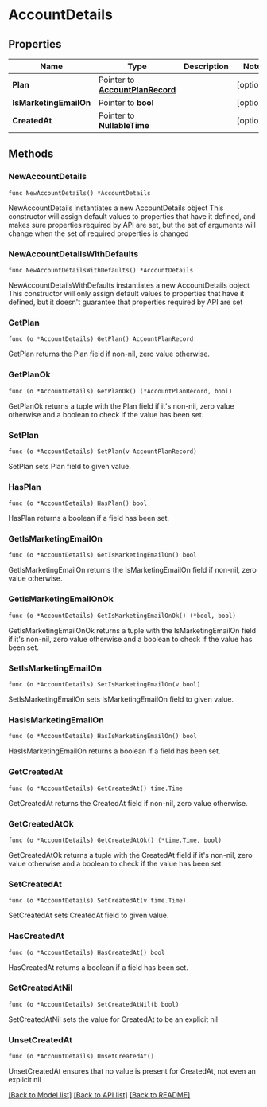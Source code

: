 # AccountDetails

## Properties

Name | Type | Description | Notes
------------ | ------------- | ------------- | -------------
**Plan** | Pointer to [**AccountPlanRecord**](AccountPlanRecord.md) |  | [optional] 
**IsMarketingEmailOn** | Pointer to **bool** |  | [optional] 
**CreatedAt** | Pointer to **NullableTime** |  | [optional] 

## Methods

### NewAccountDetails

`func NewAccountDetails() *AccountDetails`

NewAccountDetails instantiates a new AccountDetails object
This constructor will assign default values to properties that have it defined,
and makes sure properties required by API are set, but the set of arguments
will change when the set of required properties is changed

### NewAccountDetailsWithDefaults

`func NewAccountDetailsWithDefaults() *AccountDetails`

NewAccountDetailsWithDefaults instantiates a new AccountDetails object
This constructor will only assign default values to properties that have it defined,
but it doesn't guarantee that properties required by API are set

### GetPlan

`func (o *AccountDetails) GetPlan() AccountPlanRecord`

GetPlan returns the Plan field if non-nil, zero value otherwise.

### GetPlanOk

`func (o *AccountDetails) GetPlanOk() (*AccountPlanRecord, bool)`

GetPlanOk returns a tuple with the Plan field if it's non-nil, zero value otherwise
and a boolean to check if the value has been set.

### SetPlan

`func (o *AccountDetails) SetPlan(v AccountPlanRecord)`

SetPlan sets Plan field to given value.

### HasPlan

`func (o *AccountDetails) HasPlan() bool`

HasPlan returns a boolean if a field has been set.

### GetIsMarketingEmailOn

`func (o *AccountDetails) GetIsMarketingEmailOn() bool`

GetIsMarketingEmailOn returns the IsMarketingEmailOn field if non-nil, zero value otherwise.

### GetIsMarketingEmailOnOk

`func (o *AccountDetails) GetIsMarketingEmailOnOk() (*bool, bool)`

GetIsMarketingEmailOnOk returns a tuple with the IsMarketingEmailOn field if it's non-nil, zero value otherwise
and a boolean to check if the value has been set.

### SetIsMarketingEmailOn

`func (o *AccountDetails) SetIsMarketingEmailOn(v bool)`

SetIsMarketingEmailOn sets IsMarketingEmailOn field to given value.

### HasIsMarketingEmailOn

`func (o *AccountDetails) HasIsMarketingEmailOn() bool`

HasIsMarketingEmailOn returns a boolean if a field has been set.

### GetCreatedAt

`func (o *AccountDetails) GetCreatedAt() time.Time`

GetCreatedAt returns the CreatedAt field if non-nil, zero value otherwise.

### GetCreatedAtOk

`func (o *AccountDetails) GetCreatedAtOk() (*time.Time, bool)`

GetCreatedAtOk returns a tuple with the CreatedAt field if it's non-nil, zero value otherwise
and a boolean to check if the value has been set.

### SetCreatedAt

`func (o *AccountDetails) SetCreatedAt(v time.Time)`

SetCreatedAt sets CreatedAt field to given value.

### HasCreatedAt

`func (o *AccountDetails) HasCreatedAt() bool`

HasCreatedAt returns a boolean if a field has been set.

### SetCreatedAtNil

`func (o *AccountDetails) SetCreatedAtNil(b bool)`

 SetCreatedAtNil sets the value for CreatedAt to be an explicit nil

### UnsetCreatedAt
`func (o *AccountDetails) UnsetCreatedAt()`

UnsetCreatedAt ensures that no value is present for CreatedAt, not even an explicit nil

[[Back to Model list]](../README.md#documentation-for-models) [[Back to API list]](../README.md#documentation-for-api-endpoints) [[Back to README]](../README.md)


